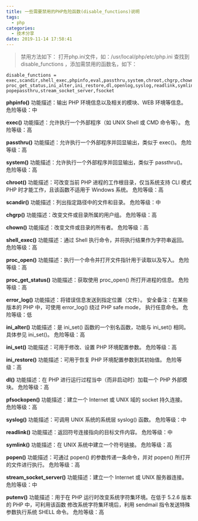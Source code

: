 ```yaml
---
title: 一些需要禁用的PHP危险函数(disable_functions)说明
tags:
  - php
categories:
  - 技术分享
date: 2019-11-14 17:58:41
---
```

>禁用方法如下：
打开php.ini文件，如：/usr/local/php/etc/php.ini
查找到 disable_functions ，添加需禁用的函数名，如下：
```
disable_functions = exec,scandir,shell_exec,phpinfo,eval,passthru,system,chroot,chgrp,chown,proc_open, 
proc_get_status,ini_alter,ini_restore,dl,openlog,syslog,readlink,symlink, 
popepassthru,stream_socket_server,fsocket
```
<!-- more -->

**phpinfo()**
功能描述：输出 PHP 环境信息以及相关的模块、WEB 环境等信息。
危险等级：中

**exec()**
功能描述：允许执行一个外部程序（如 UNIX Shell 或 CMD 命令等）。
危险等级：高

**passthru()**
功能描述：允许执行一个外部程序并回显输出，类似于 exec()。
危险等级：高

**system()**
功能描述：允许执行一个外部程序并回显输出，类似于 passthru()。
危险等级：高

**chroot()**
功能描述：可改变当前 PHP 进程的工作根目录，仅当系统支持 CLI 模式
PHP 时才能工作，且该函数不适用于 Windows 系统。
危险等级：高

**scandir()**
功能描述：列出指定路径中的文件和目录。
危险等级：中

**chgrp()**
功能描述：改变文件或目录所属的用户组。
危险等级：高

**chown()**
功能描述：改变文件或目录的所有者。
危险等级：高

**shell_exec()**
功能描述：通过 Shell 执行命令，并将执行结果作为字符串返回。
危险等级：高

**proc_open()**
功能描述：执行一个命令并打开文件指针用于读取以及写入。
危险等级：高

**proc_get_status()**
功能描述：获取使用 proc_open() 所打开进程的信息。
危险等级：高

**error_log()**
功能描述：将错误信息发送到指定位置（文件）。
安全备注：在某些版本的 PHP 中，可使用 error_log() 绕过 PHP safe mode，
执行任意命令。
危险等级：低

**ini_alter()**
功能描述：是 ini_set() 函数的一个别名函数，功能与 ini_set() 相同。
具体参见 ini_set()。
危险等级：高

**ini_set()**
功能描述：可用于修改、设置 PHP 环境配置参数。
危险等级：高

**ini_restore()**
功能描述：可用于恢复 PHP 环境配置参数到其初始值。
危险等级：高

**dl()**
功能描述：在 PHP 进行运行过程当中（而非启动时）加载一个 PHP 外部模块。
危险等级：高

**pfsockopen()**
功能描述：建立一个 Internet 或 UNIX 域的 socket 持久连接。
危险等级：高

**syslog()**
功能描述：可调用 UNIX 系统的系统层 syslog() 函数。
危险等级：中

**readlink()**
功能描述：返回符号连接指向的目标文件内容。
危险等级：中

**symlink()**
功能描述：在 UNIX 系统中建立一个符号链接。
危险等级：高

**popen()**
功能描述：可通过 popen() 的参数传递一条命令，并对 popen() 所打开的文件进行执行。
危险等级：高

**stream_socket_server()**
功能描述：建立一个 Internet 或 UNIX 服务器连接。
危险等级：中

**putenv()**
功能描述：用于在 PHP 运行时改变系统字符集环境。在低于 5.2.6 版本的 PHP 中，可利用该函数
修改系统字符集环境后，利用 sendmail 指令发送特殊参数执行系统 SHELL 命令。
危险等级：高

